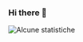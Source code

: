 ### Hi there 👋

![Alcune statistiche](https://github-readme-stats.vercel.app/api?username=dennysdionigi&show_icons=true&bg_color=00000000&show_icons=true)



<!--
**DennysDionigi/DennysDionigi** is a ✨ _special_ ✨ repository because its `README.md` (this file) appears on your GitHub profile.

Here are some ideas to get you started:

- 🔭 I’m currently working on ...
- 🌱 I’m currently learning ...
- 👯 I’m looking to collaborate on ...
- 🤔 I’m looking for help with ...
- 💬 Ask me about ...
- 📫 How to reach me: ...
- 😄 Pronouns: ...
- ⚡ Fun fact: ...
-->
